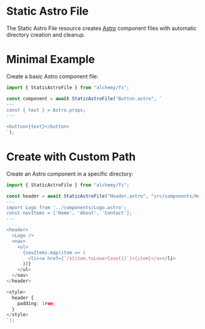 # Static Astro File

The Static Astro File resource creates [Astro](https://astro.build/) component files with automatic directory creation and cleanup.

# Minimal Example

Create a basic Astro component file:

```ts
import { StaticAstroFile } from "alchemy/fs";

const component = await StaticAstroFile("Button.astro", `
---
const { text } = Astro.props;
---

<button>{text}</button>
`);
```

# Create with Custom Path

Create an Astro component in a specific directory:

```ts
import { StaticAstroFile } from "alchemy/fs";

const header = await StaticAstroFile("Header.astro", "src/components/Header.astro", `
---
import Logo from '../components/Logo.astro';
const navItems = ['Home', 'About', 'Contact'];
---

<header>
  <Logo />
  <nav>
    <ul>
      {navItems.map(item => (
        <li><a href={`/${item.toLowerCase()}`}>{item}</a></li>
      ))}
    </ul>
  </nav>
</header>

<style>
  header {
    padding: 1rem;
  }
</style>
`);
```
